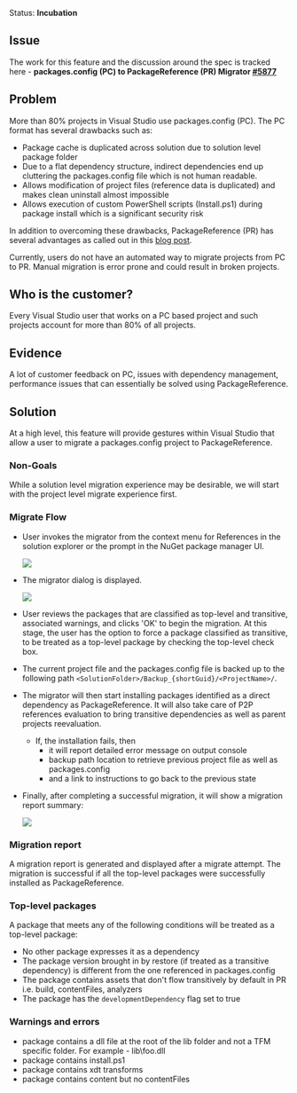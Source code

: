 Status: **Incubation**

## Issue
The work for this feature and the discussion around the spec is tracked here - **packages.config (PC) to PackageReference (PR) Migrator [#5877](https://github.com/NuGet/Home/issues/5877)**

## Problem
More than 80% projects in Visual Studio use packages.config (PC). The PC format has several drawbacks such as:
* Package cache is duplicated across solution due to solution level package folder
* Due to a flat dependency structure, indirect dependencies end up cluttering the packages.config file which is not human readable.
* Allows modification of project files (reference data is duplicated) and makes clean uninstall almost impossible
* Allows execution of custom PowerShell scripts (Install.ps1) during package install which is a significant security risk

In addition to overcoming these drawbacks, PackageReference (PR) has several advantages as called out in this [blog post](https://blog.nuget.org/20170316/NuGet-now-fully-integrated-into-MSBuild.html).

Currently, users do not have an automated way to migrate projects from PC to PR. Manual migration is error prone and could result in broken projects.

## Who is the customer?
Every Visual Studio user that works on a PC based project and such projects account for more than 80% of all projects.

## Evidence
A lot of customer feedback on PC, issues with dependency management, performance issues that can essentially be solved using PackageReference.

## Solution
At a high level, this feature will provide gestures within Visual Studio that allow a user to migrate a packages.config project to PackageReference.

### Non-Goals
While a solution level migration experience may be desirable, we will start with the project level migrate experience first.

### Migrate Flow
* User invokes the migrator from the context menu for References in the solution explorer or the prompt in the NuGet package manager UI.

  ![](https://github.com/NuGet/Home/blob/dev/resources/MigratorToolSupport/PMUI%20with%20gold%20bar.PNG)

* The migrator dialog is displayed.

  ![](https://github.com/NuGet/Home/blob/dev/resources/MigratorToolSupport/MainUpgraderUI%20v3.png)
  
* User reviews the packages that are classified as top-level and transitive, associated warnings, and clicks 'OK' to begin the migration. At this stage, the user has the option to force a package classified as transitive, to be treated as a top-level package by checking the top-level check box.
* The current project file and the packages.config file is backed up to the following path `<SolutionFolder>/Backup_{shortGuid}/<ProjectName>/`.
* The migrator will then start installing packages identified as a direct dependency as PackageReference. It will also take care of P2P references evaluation to bring transitive dependencies as well as parent projects reevaluation.
   * If, the installation fails, then
      * it will report detailed error message on output console
      * backup path location to retrieve previous project file as well as packages.config
      * and a link to instructions to go back to the previous state
* Finally, after completing a successful migration, it will show a migration report summary:

  ![](https://github.com/NuGet/Home/blob/dev/resources/MigratorToolSupport/report.PNG)
 
### Migration report
A migration report is generated and displayed after a migrate attempt.
The migration is successful if all the top-level packages were successfully installed as PackageReference.

### Top-level packages
A package that meets any of the following conditions will be treated as a top-level package:
* No other package expresses it as a dependency
* The package version brought in by restore (if treated as a transitive dependency) is different from the one referenced in packages.config
* The package contains assets that don't flow transitively by default in PR i.e. build, contentFiles, analyzers
* The package has the `developmentDependency` flag set to true

### Warnings and errors
* package contains a dll file at the root of the lib folder and not a TFM specific folder. For example - lib\foo.dll
* package contains install.ps1
* package contains xdt transforms
* package contains content but no contentFiles